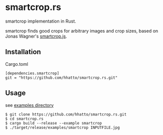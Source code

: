 # smartcrop.rs

smartcrop implementation in Rust.

smartcrop finds good crops for arbitrary images and crop sizes, based on Jonas Wagner's [smartcrop.js](https://github.com/jwagner/smartcrop.js).

## Installation

Cargo.toml
```
[dependencies.smartcrop]
git = "https://github.com/hhatto/smartcrop.rs.git"
```

## Usage
see [examples directory](https://github.com/hhatto/smartcrop.rs/tree/master/examples)

```console
$ git clone https://github.com/hhatto/smartcrop.rs.git
$ cd smartcrop.rs
$ cargo build --release --example smartcrop
$ ./target/release/examples/smartcrop INPUTFILE.jpg
```
